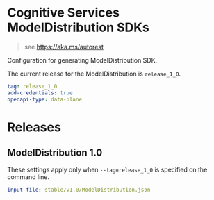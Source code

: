 # Cognitive Services ModelDistribution SDKs

> see https://aka.ms/autorest

Configuration for generating ModelDistribution SDK.

The current release for the ModelDistribution is `release_1_0`.

``` yaml
tag: release_1_0
add-credentials: true
openapi-type: data-plane
```

# Releases

## ModelDistribution 1.0
These settings apply only when `--tag=release_1_0` is specified on the command line.

``` yaml $(tag) == 'release_1_0'
input-file: stable/v1.0/ModelDistribution.json
```